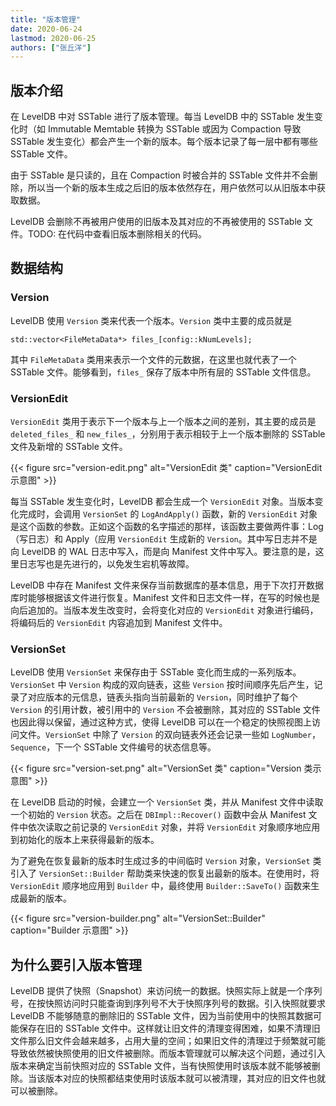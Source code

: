 ```yaml
---
title: "版本管理"
date: 2020-06-24
lastmod: 2020-06-25
authors: ["张丘洋"]
---
```


## 版本介绍

在 LevelDB 中对 SSTable 进行了版本管理。每当 LevelDB 中的 SSTable 发生变化时（如 Immutable Memtable 转换为 SSTable 或因为 Compaction 导致 SSTable 发生变化）都会产生一个新的版本。每个版本记录了每一层中都有哪些 SSTable 文件。

由于 SSTable 是只读的，且在 Compaction 时被合并的 SSTable 文件并不会删除，所以当一个新的版本生成之后旧的版本依然存在，用户依然可以从旧版本中获取数据。

LevelDB 会删除不再被用户使用的旧版本及其对应的不再被使用的 SSTable 文件。TODO: 在代码中查看旧版本删除相关的代码。

## 数据结构

### Version

LevelDB 使用 `Version` 类来代表一个版本。`Version` 类中主要的成员就是

    std::vector<FileMetaData*> files_[config::kNumLevels];

其中 `FileMetaData` 类用来表示一个文件的元数据，在这里也就代表了一个 SSTable 文件。能够看到，`files_` 保存了版本中所有层的 SSTable 文件信息。

### VersionEdit

`VersionEdit` 类用于表示下一个版本与上一个版本之间的差别，其主要的成员是 `deleted_files_` 和 `new_files_`，分别用于表示相较于上一个版本删除的 SSTable 文件及新增的 SSTable 文件。

{{< figure src="version-edit.png" alt="VersionEdit 类" caption="VersionEdit 示意图" >}}

每当 SSTable 发生变化时，LevelDB 都会生成一个 `VersionEdit` 对象。当版本变化完成时，会调用 `VersionSet` 的 `LogAndApply()` 函数，新的 `VersionEdit` 对象是这个函数的参数。正如这个函数的名字描述的那样，该函数主要做两件事：Log（写日志）和 Apply（应用 `VersionEdit` 生成新的 `Version`。其中写日志并不是向 LevelDB 的 WAL 日志中写入，而是向 Manifest 文件中写入。要注意的是，这里日志写也是先进行的，以免发生宕机等故障。

LevelDB 中存在 Manifest 文件来保存当前数据库的基本信息，用于下次打开数据库时能够根据该文件进行恢复。Manifest 文件和日志文件一样，在写的时候也是向后追加的。当版本发生改变时，会将变化对应的 `VersionEdit` 对象进行编码，将编码后的 `VersionEdit` 内容追加到 Manifest 文件中。

### VersionSet

LevelDB 使用 `VersionSet` 来保存由于 SSTable 变化而生成的一系列版本。`VersionSet` 中 `Version` 构成的双向链表，这些 `Version` 按时间顺序先后产生，记录了对应版本的元信息，链表头指向当前最新的 `Version`，同时维护了每个 `Version` 的引用计数，被引用中的 `Version` 不会被删除，其对应的 SSTable 文件也因此得以保留，通过这种方式，使得 LevelDB 可以在一个稳定的快照视图上访问文件。`VersionSet` 中除了 `Version` 的双向链表外还会记录一些如 `LogNumber`，`Sequence`，下一个 SSTable 文件编号的状态信息等。

{{< figure src="version-set.png" alt="VersionSet 类" caption="Version 类示意图" >}}

在 LevelDB 启动的时候，会建立一个 `VersionSet` 类，并从 Manifest 文件中读取一个初始的 `Version` 状态。之后在 `DBImpl::Recover()` 函数中会从 Manifest 文件中依次读取之前记录的 `VersionEdit` 对象，并将 `VersionEdit` 对象顺序地应用到初始化的版本上来获得最新的版本。

为了避免在恢复最新的版本时生成过多的中间临时 `Version` 对象，`VersionSet` 类引入了 `VersionSet::Builder` 帮助类来快速的恢复出最新的版本。在使用时，将 `VersionEdit` 顺序地应用到 `Builder` 中，最终使用 `Builder::SaveTo()` 函数来生成最新的版本。

{{< figure src="version-builder.png" alt="VersionSet::Builder" caption="Builder 示意图" >}}

## 为什么要引入版本管理

LevelDB 提供了快照（Snapshot）来访问统一的数据。快照实际上就是一个序列号，在按快照访问时只能查询到序列号不大于快照序列号的数据。引入快照就要求 LevelDB 不能够随意的删除旧的 SSTable 文件，因为当前使用中的快照其数据可能保存在旧的 SSTable 文件中。这样就让旧文件的清理变得困难，如果不清理旧文件那么旧文件会越来越多，占用大量的空间；如果旧文件的清理过于频繁就可能导致依然被快照使用的旧文件被删除。而版本管理就可以解决这个问题，通过引入版本来确定当前快照对应的 SSTable 文件，当有快照使用时该版本就不能够被删除。当该版本对应的快照都结束使用时该版本就可以被清理，其对应的旧文件也就可以被删除。
